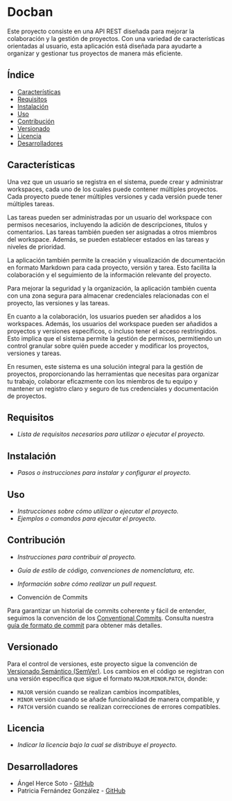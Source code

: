 # Docban

Este proyecto consiste en una API REST diseñada para mejorar la colaboración y la gestión de proyectos. Con una variedad de características orientadas al usuario, esta aplicación está diseñada para ayudarte a organizar y gestionar tus proyectos de manera más eficiente.

## Índice

- [Características](#características)
- [Requisitos](#requisitos)
- [Instalación](#instalación)
- [Uso](#uso)
- [Contribución](#contribución)
- [Versionado](#versionado)
- [Licencia](#licencia)
- [Desarrolladores](#desarrolladores)

## Características

Una vez que un usuario se registra en el sistema, puede crear y administrar workspaces, cada uno de los cuales puede contener múltiples proyectos. Cada proyecto puede tener múltiples versiones y cada versión puede tener múltiples tareas.  

Las tareas pueden ser administradas por un usuario del workspace con permisos necesarios, incluyendo la adición de descripciones, títulos y comentarios. Las tareas también pueden ser asignadas a otros miembros del workspace. Además, se pueden establecer estados en las tareas y niveles de prioridad.  
 
La aplicación también permite la creación y visualización de documentación en formato Markdown para cada proyecto, versión y tarea. Esto facilita la colaboración y el seguimiento de la información relevante del proyecto.  

Para mejorar la seguridad y la organización, la aplicación también cuenta con una zona segura para almacenar credenciales relacionadas con el proyecto, las versiones y las tareas.  

En cuanto a la colaboración, los usuarios pueden ser añadidos a los workspaces. Además, los usuarios del workspace pueden ser añadidos a proyectos y versiones específicos, o incluso tener el acceso restringidos. Esto implica que el sistema permite la gestión de permisos, permitiendo un control granular sobre quién puede acceder y modificar los proyectos, versiones y tareas.  

En resumen, este sistema es una solución integral para la gestión de proyectos, proporcionando las herramientas que necesitas para organizar tu trabajo, colaborar eficazmente con los miembros de tu equipo y mantener un registro claro y seguro de tus credenciales y documentación de proyectos.

## Requisitos

- _Lista de requisitos necesarios para utilizar o ejecutar el proyecto._

## Instalación

- _Pasos o instrucciones para instalar y configurar el proyecto._

## Uso

- _Instrucciones sobre cómo utilizar o ejecutar el proyecto._
- _Ejemplos o comandos para ejecutar el proyecto._

## Contribución

- _Instrucciones para contribuir al proyecto._
- _Guía de estilo de código, convenciones de nomenclatura, etc._
- _Información sobre cómo realizar un pull request._  


- Convención de Commits

Para garantizar un historial de commits coherente y fácil de entender, seguimos la convención de los [Conventional Commits](https://www.conventionalcommits.org/en/v1.0.0/). Consulta nuestra [guía de formato de commit](doc/COMMIT_CONVENTION.md) para obtener más detalles.

## Versionado

Para el control de versiones, este proyecto sigue la convención de [Versionado Semántico (SemVer)](https://semver.org/). Los cambios en el código se registran con una versión específica que sigue el formato `MAJOR`.`MINOR`.`PATCH`, donde:

- `MAJOR` versión cuando se realizan cambios incompatibles,
- `MINOR` versión cuando se añade funcionalidad de manera compatible, y
- `PATCH` versión cuando se realizan correcciones de errores compatibles.

## Licencia

- _Indicar la licencia bajo la cual se distribuye el proyecto._

## Desarrolladores

- Ángel Herce Soto - [GitHub](https://github.com/Indenaiten)
- Patricia Fernández González - [GitHub](https://github.com/Patrifgonz)

